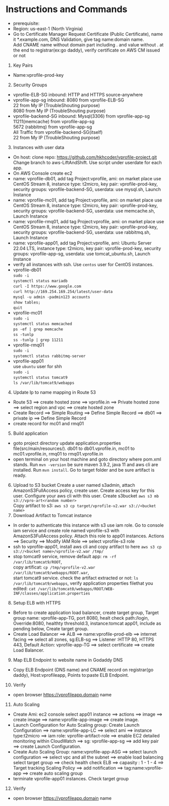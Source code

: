 # Instructions and Commands
- prerequisite:
- Region: us-east-1 (North Virginia) 
- Go to Certificate Manager 
Request Certificate (Public Certificate), name it *.example.com, DNS Validation, give tag name:domain name.  
Add CNAME name without domain part including . and value without . at the end to registrar(ex:go daddy), verify certificate on AWS CM issued or not  
1. Key Pairs
- Name:vprofile-prod-key 
2. Security Groups
- vprofile-ELB-SG 
inbound: HTTP and HTTPS source-anywhere
- vprofile-app-sg 
inbound:
8080 from vprofile-ELB-SG  
22 from My IP (TroubleShouting purpose)  
8080 from My IP (TroubleShouting purpose)  
- vprofile-backend-SG 
inbound: 
Mysql(3306) from vprofile-app-sg  
11211(memcache) from vprofile-app-sg  
5672 (rabbitmq) from vprofile-app-sg  
All Traffic from vprofile-backend-SG(itself)  
22 from My IP (TroubleShouting purpose)  
3. Instances with user data
- On host: clone repo: https://github.com/hkhcoder/vprofile-project.git 
Change branch to aws-LiftAndShift. Use script under userdate for each app.
- On AWS Console create ec2
- name: vprofile-db01, add tag Project:vprofile, ami: on market place use CentOS Stream 8, instance type: t2micro, key pair: vprofile-prod-key, security groups: vprofile-backend-SG, userdata: use mysql.sh, Launch İnstance 
- name: vprofile-mc01, add tag Project:vprofile, ami: on market place use CentOS Stream 8, 
instance type: t2micro, key pair: vprofile-prod-key, security groups: vprofile-backend-SG,
userdata: use memcache.sh, Launch Instance 
- name: vprofile-rmq01, add tag Project:vprofile, ami: on market place use CentOS Stream 8,
instance type: t2micro, key pair: vprofile-prod-key, security groups: vprofile-backend-SG,
userdata: use rabbitmq.sh, Launch Instance 
- name: vprofile-app01, add tag Project:vprofile, ami: Ubuntu Server 22.04 LTS,
instance type: t2micro, key pair: vprofile-prod-key, security groups: vprofile-app-sg,
userdata: use tomcat_ubuntu.sh, Launch Instance
- verify all instances with ssh. Use `centos` user for CentOS instances.
- vprofile-db01  
`sudo -i`  
`systemctl status mariadb`  
`curl -I https://www.google.com`  
`curl http://169.254.169.254/latest/user-data`  
`mysql -u admin -padmin123 accounts`  
`show tables;`  
`quit`  
- vprofile-mc01   
`sudo -i`  
`systemctl status memcached`  
`ps -ef | grep memcache`  
`ss -tunlp`  
`ss -tunlp | grep 11211`  
- vprofile-rmq01  
`sudo -i`  
`systemctl status rabbitmq-server`  
- vprofile-app01  
use `ubuntu` user for shh  
`sudo -i`  
`systemctl status tomcat9`  
`ls /var/lib/tomcat9/webapps`  
4. Update Ip to name mapping in Route 53
-  Route 53 ==> create hosted zone ==> vprofile.in ==> Private hosted zone ==> select region and vpc ==> create hosted zone
- Create Record ==> Simple Routing ==> Define Simple Record ==> db01 ==> private ip ==> Define Simple Record
- create record for mc01 and rmq01 
5. Build application
- goto project directory update application.properties file(src/main/resources/). db01 to db01.vprofile.in, mc01 to mc01.vprofile.in, rmq01 to rmq01.vprofile.in 
- open terminal on your host machine and goto directory where pom.xml stands. Run `mvn -version` be sure maven 3.9.2, java 11 and aws cli are installed. Run `mvn install`. Go to target folder and be sure artifact is ready.    
6. Upload to S3 bucket
Create a user named s3admin, attach AmazonS3FullAccess policy, create user. Create access key for this user. Configure your aws cli with this user. Create s3bucket `aws s3 mb s3://vpro-art<random number>`  
Copy artifact to s3: `aws s3 cp target/vprofile-v2.war s3://<bucket name>`
7. Download Artifact to Tomcat instance
- In order to authenticate this instance with s3 use iam role. Go to console iam service and create role named vprofile-s3 with AmazonS3FullAccess policy. Attach this role to app01 instances. Actions ==> Security ==> Modify IAM Role ==> select  vprofile-s3 role  
- ssh to vprofile-app01, install aws cli and copy artifact to here `aws s3 cp s3://<bucket name>/vprofile-v2.war /tmp/`
- stop tomcat9 service, remove default app: `rm -rf /var/lib/tomcat9/ROOT`,  
copy artificat: `cp /tmp/vprofile-v2.war /var/lib/tomcat9/webapps/ROOT.war`,  
start tomcat9 service. check the artifact extracted or not: `ls /var/lib/tomcat9/webapps`,  verify application properties filethat you edited: `cat /var/lib/tomcat0/webapps/ROOT/WEB-INF/classes/application.properties`  
8. Setup ELB with HTTPS
- Before to create application load balancer, create target group, Target group name: vprofile-app-TG, port 8080, healt check path:/login, Override:8080, healthty threshold:3, instance:tomcat app01, include as pending below, Create target group.
- Create Load Balancer ==> ALB ==> name:vprofile-prod-elb ==> internet facing ==> select all zones, sg:ELB-sg ==> Listener :HTTP 80, HTTPS 443, Default Action: vprofile-app-TG ==> select certificate ==> create Load Balancer.
9. Map ELB Endpoint to website name in Godaddy DNS
- Copy ELB Endpoint (DNS name) and CNAME record on registrar(go daddy), Host:vprofileapp, Points to:paste ELB Endpoint.
10. Verify
- open browser https://vprofileapp.domain name
11. Auto Scaling
- Create Ami: ec2 console select app01 instance ==> actions ==> image ==> create image ==> name:vprofile-app-image ==> create image.   
- Launch Configuration for Auto Scaling group: Create Launch Configuration ==> name:vprofile-app-LC ==> select ami ==> instance type:t2micro ==> iam role: vprofile-artifact-role ==> enable EC2 detailed monitoring within CloudWatch ==> sg: vprofile-app-sg ==> add key pair ==> create Launch Configuration.
- Create Auto Scaling Group: name:vprofile-app-ASG ==> select launch configuration ==> select vpc and all the subnet ==> enable load balancing select target group ==> check health check ELB ==> capasity : 1 - 1 - 4 ==> Target tracking Scaling Policy ==> add notification ==> tag:name:vprofile-app ==> create auto scaling group
- terminate vprofile-app01 instances. Check target group 
12. Verify
- open browser https://vprofileapp.domain name